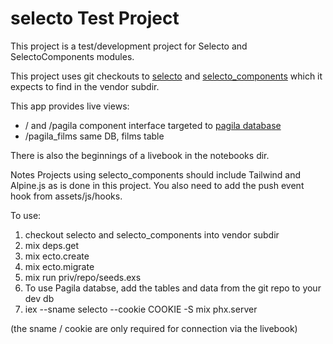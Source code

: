 # selecto Test Project

This project is a test/development project for Selecto and SelectoComponents modules. 

This project uses git checkouts to [selecto](https://github.com/selecto-elixir/selecto) and [selecto_components](https://github.com/selecto-elixir/selecto_components) which it expects to find in the vendor subdir.

This app provides live views:

- / and /pagila component interface targeted to [pagila database](https://github.com/devrimgunduz/pagila)
- /pagila_films same DB, films table

There is also the beginnings of a livebook in the notebooks dir.

Notes
Projects using selecto_components should include Tailwind and Alpine.js as is done in this project. You also need to add the push event hook from assets/js/hooks.

To use:

1) checkout selecto and selecto_components into vendor subdir
2) mix deps.get
3) mix ecto.create
4) mix ecto.migrate
5) mix run priv/repo/seeds.exs
6) To use Pagila databse, add the tables and data from the git repo to your dev db
7) iex --sname selecto --cookie COOKIE -S mix phx.server

(the sname / cookie are only required for connection via the livebook)

